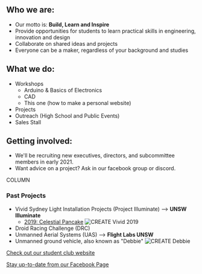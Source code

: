 ---
---

## Who we are:

* Our motto is: **Build, Learn and Inspire**
* Provide opportunities for students to learn practical skills in engineering, innovation and design
* Collaborate on shared ideas and projects
* Everyone can be a maker, regardless of your background and studies

## What we do:

* Workshops
  * Arduino & Basics of Electronics
  * CAD
  * This one (how to make a personal website)
* Projects
* Outreach (High School and Public Events)
* Sales Stall

## Getting involved:

* We'll be recruiting new executives, directors, and subcommittee members in early 2021.
* Want advice on a project? Ask in our facebook group or discord.

COLUMN


### Past Projects

* Vivid Sydney Light Installation Projects (Project Illuminate) --> **UNSW Illuminate**
  * [2019: Celestial Pancake](https://www.createunsw.com.au/projects/pi-celestial-pancake/) ![CREATE Vivid 2019]({{site.baseurl}}/images/createunsw-2019-vivid.jpg)
* Droid Racing Challenge (DRC)
* Unmanned Aerial Systems (UAS) --> **Flight Labs UNSW**
* Unmanned ground vehicle, also known as "Debbie" ![CREATE Debbie]({{site.baseurl}}/images/ugv1.jpg)

[Check out our student club website]({{site.main_website}})

[Stay up-to-date from our Facebook Page](https://www.facebook.com/{{site.facebook_username}})
